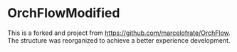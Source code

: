 # OrchFlowModified

This is a forked and project from https://github.com/marcelofrate/OrchFlow. The structure was reorganized to achieve a better experience development.
